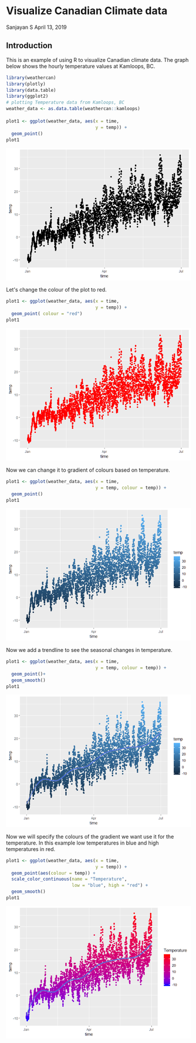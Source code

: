 Visualize Canadian Climate data
================
Sanjayan S
April 13, 2019

Introduction
------------

This is an example of using R to visualize Canadian climate data. The graph below shows the hourly temperature values at Kamloops, BC.

``` r
library(weathercan)
library(plotly)
library(data.table)
library(ggplot2)
# plotting Temperature data from Kamloops, BC
weather_data <- as.data.table(weathercan::kamloops)

plot1 <- ggplot(weather_data, aes(x = time,
                                  y = temp)) + 
  geom_point()
plot1
```

![](Climate_data_files/figure-markdown_github/unnamed-chunk-1-1.png)

Let's change the colour of the plot to red.

``` r
plot1 <- ggplot(weather_data, aes(x = time,
                                  y = temp)) + 
  geom_point( colour = "red")
plot1
```

![](Climate_data_files/figure-markdown_github/unnamed-chunk-2-1.png)

Now we can change it to gradient of colours based on temperature.

``` r
plot1 <- ggplot(weather_data, aes(x = time,
                                  y = temp, colour = temp)) + 
  geom_point()
plot1
```

![](Climate_data_files/figure-markdown_github/unnamed-chunk-3-1.png)

Now we add a trendline to see the seasonal changes in temperature.

``` r
plot1 <- ggplot(weather_data, aes(x = time,
                                  y = temp, colour = temp)) + 
  geom_point()+
  geom_smooth()
plot1
```

![](Climate_data_files/figure-markdown_github/unnamed-chunk-4-1.png)

Now we will specify the colours of the gradient we want use it for the temperature. In this example low temperatures in blue and high temperatures in red.

``` r
plot1 <- ggplot(weather_data, aes(x = time,
                                  y = temp)) + 
  geom_point(aes(colour = temp)) +
  scale_color_continuous(name = "Temperature",
                         low = "blue", high = "red") +
  geom_smooth()
plot1
```

![](Climate_data_files/figure-markdown_github/unnamed-chunk-5-1.png)

<!-- ## Including Plots -->
<!-- You can also embed plots, for example: -->
<!-- ```{r pressure, echo=FALSE} -->
<!-- plot(pressure) -->
<!-- ``` -->
<!-- Note that the `echo = FALSE` parameter was added to the code chunk to prevent printing of the R code that generated the plot. -->
